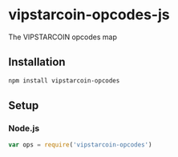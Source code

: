 # vipstarcoin-opcodes-js
The VIPSTARCOIN opcodes map

## Installation
``` bash
npm install vipstarcoin-opcodes
```

## Setup
### Node.js
``` javascript
var ops = require('vipstarcoin-opcodes')
```
